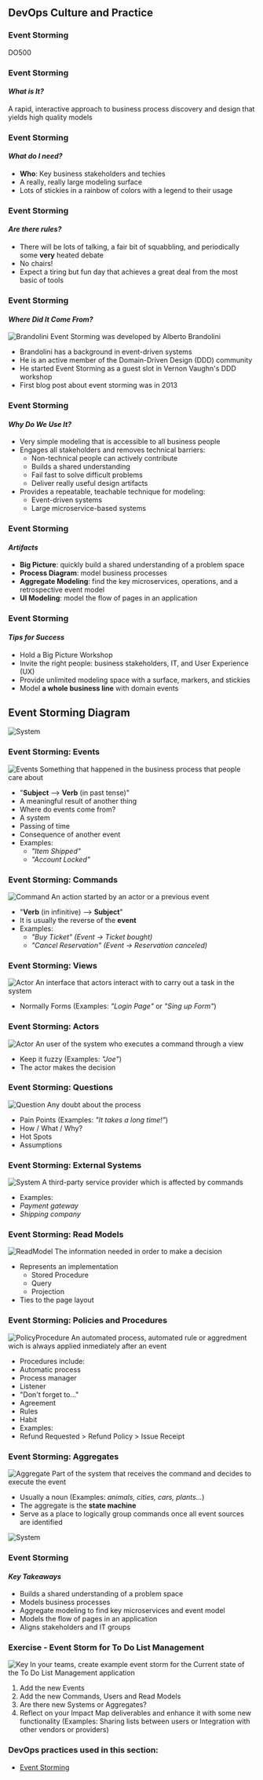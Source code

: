 <!-- .slide: data-background-image="images/RH_NewBrand_Background.png" -->
## DevOps Culture and Practice <!-- {_class="course-title"} -->
### Event Storming <!-- {_class="title-color"} -->
DO500 <!-- {_class="title-color"} -->



### Event Storming
#### _What is It?_
A rapid, interactive approach to business process discovery and design that yields high quality models



### Event Storming
#### _What do I need?_
* **Who**: Key business stakeholders and techies
* A really, really large modeling surface
* Lots of stickies in a rainbow of colors with a legend to their usage



### Event Storming
#### _Are there rules?_
* There will be lots of talking, a fair bit of squabbling, and periodically
some **very** heated debate
* No chairs!
* Expect a tiring but fun day that achieves a great deal from the most basic of tools



### Event Storming
#### _Where Did It Come From?_
![Brandolini](images/eventstorming/brandolini.jpg) <!-- {_class="inline-image" width="350"} -->
Event Storming was developed by Alberto Brandolini
* Brandolini has a background in event-driven systems
* He is an active member of the Domain-Driven Design (DDD) community
* He started Event Storming as a guest slot in Vernon Vaughn's DDD workshop
* First blog post about event storming was in 2013



### Event Storming
#### _Why Do We Use It?_
* Very simple modeling that is accessible to all business people
* Engages all stakeholders and removes technical barriers:
  * Non-technical people can actively contribute
  * Builds a shared understanding
  * Fail fast to solve difficult problems
  * Deliver really useful design artifacts
* Provides a repeatable, teachable technique for modeling:
  * Event-driven systems
  * Large microservice-based systems



### Event Storming
#### _Artifacts_
* **Big Picture**: quickly build a shared understanding of a problem space
* **Process Diagram**: model business processes
* **Aggregate Modeling**: find the key microservices, operations, and a retrospective
event model
* **UI Modeling**: model the flow of pages in an application



### Event Storming
#### _Tips for Success_
* Hold a Big Picture Workshop
* Invite the right people: business stakeholders, IT, and User Experience (UX)
* Provide unlimited modeling space with a surface, markers, and stickies
* Model **a whole business line** with domain events



## Event Storming Diagram



![System](images/eventstorming/system.jpg)



### Event Storming: Events
![Events](images/eventstorming/digital/eventsticky.png) <!-- {_class="inline-image"} -->
Something that happened in the business process that people care about
* "**Subject** --> **Verb** (in past tense)"
* A meaningful result of another thing
* Where do events come from?
 * A system
 * Passing of time
 * Consequence of another event
* Examples:
  * _"Item Shipped"_
  * _"Account Locked"_



### Event Storming: Commands
![Command](images/eventstorming/digital/commandsticky.png) <!-- {_class="inline-image"} -->
An action started by an actor or a previous event
* "**Verb** (in infinitive) --> **Subject**"
* It is usually the reverse of the **event**
* Examples:
  * _"Buy Ticket" (Event -> Ticket bought)_
  * _"Cancel Reservation" (Event -> Reservation canceled)_



### Event Storming: Views
![Actor](images/eventstorming/digital/viewsticky.png) <!-- {_class="inline-image"} -->
An interface that actors interact with to carry out a task in the system
* Normally Forms (Examples: _"Login Page"_ or _"Sing up Form"_)



### Event Storming: Actors
![Actor](images/eventstorming/digital/actorsticky.png) <!-- {_class="inline-image"} -->
An user of the system who executes a command through a view
* Keep it fuzzy (Examples: _"Joe"_)
* The actor makes the decision



### Event Storming: Questions
![Question](images/eventstorming/digital/questionsticky.png) <!-- {_class="inline-image"} -->
Any doubt about the process
* Pain Points  (Examples: _"It takes a long time!"_)
* How / What / Why?
* Hot Spots
* Assumptions



### Event Storming: External Systems
![System](images/eventstorming/digital/systemsticky.png) <!-- {_class="inline-image"} -->
A third-party service provider which is affected by
commands
* Examples:
 * _Payment gateway_
 * _Shipping company_



### Event Storming: Read Models
![ReadModel](images/eventstorming/digital/readmodelsticky.png) <!-- {_class="inline-image"} -->
The information needed in order to make a decision
* Represents an implementation
  * Stored Procedure
  * Query
  * Projection
* Ties to the page layout



### Event Storming: Policies and Procedures
![PolicyProcedure](images/eventstorming/digital/policysticky.png) <!-- {_class="inline-image"} -->
An automated process, automated rule or aggredment wich is always applied inmediately after an event
* Procedures include:
 * Automatic process
 * Process manager
 * Listener
 * "Don't forget to..."
 * Agreement
 * Rules
 * Habit
* Examples:
 * Refund Requested > Refund Policy > Issue Receipt



### Event Storming: Aggregates
![Aggregate](images/eventstorming/digital/aggsticky.png) <!-- {_class="inline-image"} -->
Part of the system that receives the command and decides to execute
the event
* Usually a noun (Examples: _animals, cities, cars, plants..._)
* The aggregate is the **state machine**
* Serve as a place to logically group commands once all event sources are identified



![System](images/eventstorming/digital/systemstickies.png) <!-- {_class="custom-image"} -->



### Event Storming
#### _Key Takeaways_
* Builds a shared understanding of a problem space
* Models business processes
* Aggregate modeling to find key microservices and event model
* Models the flow of pages in an application
* Aligns stakeholders and IT groups



### Exercise - Event Storm for To Do List Management
![Key](images/eventstorming/key.png) <!-- {_class="inline-image"} -->
In your teams, create example event storm for the Current state of the To Do List
Management application

1. Add the new Events<!-- {_class="fragment"  data-fragment-index="1"} -->
3. Add the new Commands, Users and Read Models<!-- {_class="fragment"  data-fragment-index="2"} -->
2. Are there new Systems or Aggregates?<!-- {_class="fragment"  data-fragment-index="3"} -->
4. Reflect on your Impact Map deliverables and enhance it with some new functionality (Examples: Sharing lists between users or Integration with other vendors or providers)<!-- {_class="fragment"  data-fragment-index="4"} -->



<!-- .slide: data-background-image="images/chef-background.png", class="white-style" -->
### DevOps practices used in this section:
- [Event Storming](https://openpracticelibrary.com/practice/event-storming/)

